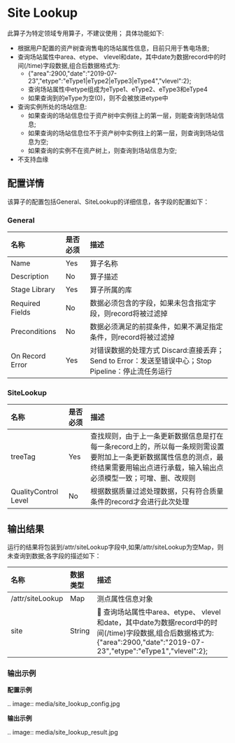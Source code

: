 # Site Lookup
此算子为特定领域专用算子，不建议使用；
具体功能如下:
- 根据用户配置的资产树查询售电的场站属性信息，目前只用于售电场景;
- 查询场站属性中area、etype、 vlevel和date，其中date为数据record中的时间(/time)字段数据,组合后数据格式为:
    - {"area":2900,"date":"2019-07-23","etype":"eType1|eType2|eType3|eType4","vlevel":2};
    - 查询场站属性中etype组成为eType1、eType2、eType3和eType4
    - 如果查询到的eType为空(0)，则不会被放进etype中
- 查询实例所处的场站信息:
    - 如果查询的场站信息位于资产树中实例往上的第一层，则能查询到场站信息;
    - 如果查询的场站信息位不于资产树中实例往上的第一层，则查询到场站信息为空;
    - 如果查询的实例不在资产树上，则查询到场站信息为空;
- 不支持血缘


## 配置详情

该算子的配置包括General、SiteLookup的详细信息，各字段的配置如下：

### General

| 名称            | 是否必须 | 描述                                                                                                 |
|:----------------|:---------|:-----------------------------------------------------------------------------------------------------|
| Name            | Yes      | 算子名称                                                                                             |
| Description     | No       | 算子描述                                                                                             |
| Stage Library   | Yes      | 算子所属的库                                                                                         |
| Required Fields | No       | 数据必须包含的字段，如果未包含指定字段，则record将被过滤掉                                           |
| Preconditions   | No       | 数据必须满足的前提条件，如果不满足指定条件，则record将被过滤掉                                       |
| On Record Error | Yes      | 对错误数据的处理方式  Discard:直接丢弃；Send to Error：发送至错误中心；Stop Pipeline：停止流任务运行 |

### SiteLookup

| 名称                 | 是否必须 | 描述                                                                                                                                                                                   |
|:---------------------|:---------|:---------------------------------------------------------------------------------------------------------------------------------------------------------------------------------------|
| treeTag              | Yes      | 查找规则，由于上一条更新数据信息是打在每一条record上的，所以每一条规则需设置要附加上一条更新数据属性信息的测点，最终结果需要用输出点进行承载，输入输出点必须模型一致；可增、删、改规则 |
| QualityControl Level | No       | 根据数据质量过滤处理数据，只有符合质量条件的record才会进行此次处理                                                                                                                     |


## 输出结果
运行的结果将包装到/attr/siteLookup字段中,如果/attr/siteLookup为空Map，则未查询到数据;各字段的描述如下：

| 名称             | 数据类型 | 描述                                                                                                                                                                   |
|:-----------------|:---------|:-----------------------------------------------------------------------------------------------------------------------------------------------------------------------|
| /attr/siteLookup | Map      | 测点属性信息对象                                                                                                                                                       |
| site             | String   | 	查询场站属性中area、etype、 vlevel和date，其中date为数据record中的时间(/time)字段数据,组合后数据格式为:{"area":2900,"date":"2019-07-23","etype":"eType1","vlevel":2}; |


### 输出示例

**配置示例**

.. image:: media/site_lookup_config.jpg

**输出示例**

.. image:: media/site_lookup_result.jpg

<!--end-->
